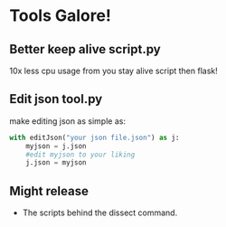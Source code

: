 # Tools Galore!
## Better keep alive script.py
10x less cpu usage from you stay alive script then flask!
## Edit json tool.py
make editing json as simple as:
```py
with editJson("your json file.json") as j:
    myjson = j.json
    #edit myjson to your liking
    j.json = myjson
```
## Might release
* The scripts behind the dissect command.

